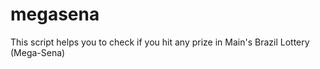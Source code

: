 # megasena
This script helps you to check if you hit any prize in Main's Brazil Lottery (Mega-Sena)
